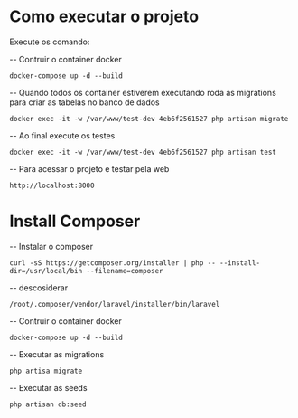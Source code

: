 # Como executar o projeto
Execute os comando:

-- Contruir o container docker
```
docker-compose up -d --build
```

-- Quando todos os container estiverem executando roda as migrations para criar as tabelas no banco de dados
```
docker exec -it -w /var/www/test-dev 4eb6f2561527 php artisan migrate
```

-- Ao final execute os testes
```
docker exec -it -w /var/www/test-dev 4eb6f2561527 php artisan test
```

-- Para acessar o projeto e testar pela web
```
http://localhost:8000
```

# Install Composer

-- Instalar o composer
```
curl -sS https://getcomposer.org/installer | php -- --install-dir=/usr/local/bin --filename=composer
```

-- descosiderar
```
/root/.composer/vendor/laravel/installer/bin/laravel
```

-- Contruir o container docker
```
docker-compose up -d --build
```

-- Executar as migrations
```
php artisa migrate
```

-- Executar as seeds
```
php artisan db:seed
```